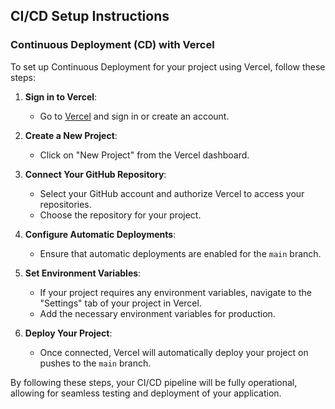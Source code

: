 ## CI/CD Setup Instructions

### Continuous Deployment (CD) with Vercel

To set up Continuous Deployment for your project using Vercel, follow these steps:

1. **Sign in to Vercel**:
   - Go to [Vercel](https://vercel.com/) and sign in or create an account.

2. **Create a New Project**:
   - Click on "New Project" from the Vercel dashboard.

3. **Connect Your GitHub Repository**:
   - Select your GitHub account and authorize Vercel to access your repositories.
   - Choose the repository for your project.

4. **Configure Automatic Deployments**:
   - Ensure that automatic deployments are enabled for the `main` branch.

5. **Set Environment Variables**:
   - If your project requires any environment variables, navigate to the "Settings" tab of your project in Vercel.
   - Add the necessary environment variables for production.

6. **Deploy Your Project**:
   - Once connected, Vercel will automatically deploy your project on pushes to the `main` branch.

By following these steps, your CI/CD pipeline will be fully operational, allowing for seamless testing and deployment of your application.
